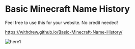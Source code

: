 # Basic Minecraft Name History

Feel free to use this for your website. No credit needed!

https://withdrew.github.io/Basic-Minecraft-Name-History/

![here1](https://user-images.githubusercontent.com/52789876/114433877-5646ab80-9b90-11eb-865a-1fa61247e290.PNG)
